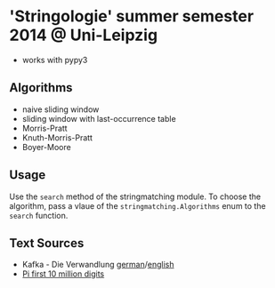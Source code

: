 # 'Stringologie' summer semester 2014 @ Uni-Leipzig

- works with pypy3

## Algorithms

- naive sliding window
- sliding window with last-occurrence table
- Morris-Pratt
- Knuth-Morris-Pratt
- Boyer-Moore

## Usage

Use the `search` method of the stringmatching module. To choose the algorithm, pass a vlaue of the `stringmatching.Algorithms` enum to the `search` function.

## Text Sources

- Kafka - Die Verwandlung [german](http://gutenberg.org/ebooks/22367)/[english](http://gutenberg.org/ebooks/5200)
- [Pi first 10 million digits](http://milkcrate.com.au/_other/downloads/txt/Pi_10000000.txt)

